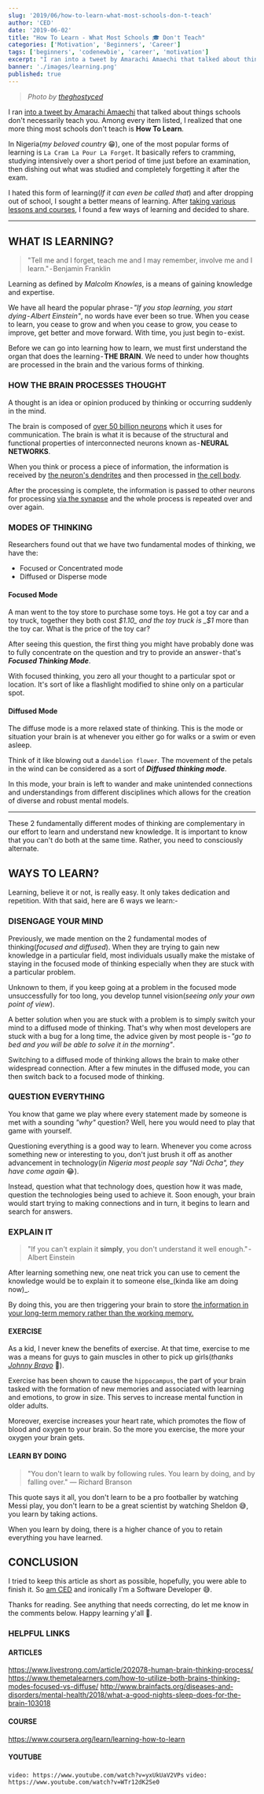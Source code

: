 ```yaml
---
slug: '2019/06/how-to-learn-what-most-schools-don-t-teach'
author: 'CED'
date: '2019-06-02'
title: "How To Learn - What Most Schools 🎓 Don't Teach"
categories: ['Motivation', 'Beginners', 'Career']
tags: ['beginners', 'codenewbie', 'career', 'motivation']
excerpt: "I ran into a tweet by Amarachi Amaechi that talked about things schools don't necessarily teach you"
banner: './images/learning.png'
published: true
---
```


> _Photo by [theghostyced](https://twitter.com/theghostyced)_

I ran [into a tweet by Amarachi Amaechi](https://twitter.com/AmarachiAmaechi/status/1135349501861027840) that talked about things schools don't necessarily teach you. Among every item listed, I realized that one more thing most schools don't teach is **How To Learn**.

In Nigeria(_my beloved country_ 😁), one of the most popular forms of learning is `La Cram La Pour La Forget`. It basically refers to cramming, studying intensively over a short period of time just before an examination, then dishing out what was studied and completely forgetting it after the exam.

I hated this form of learning(_If it can even be called that_) and after dropping out of school, I sought a better means of learning. After [taking various lessons and courses](https://www.coursera.org/learn/learning-how-to-learn), I found a few ways of learning and decided to share.

----

## **WHAT IS LEARNING?**

>"Tell me and I forget, teach me and I may remember, involve me and I learn." - Benjamin Franklin

Learning as defined by _Malcolm Knowles_, is a means of gaining knowledge and expertise.

We have all heard the popular phrase - _"If you stop learning, you start dying - Albert Einstein"_, no words have ever been so true. When you cease to learn, you cease to grow and when you cease to grow, you cease to improve, get better and move forward. With time, you just begin to - exist.

Before we can go into learning how to learn, we must first understand the organ that does the learning - **THE BRAIN**. We need to under how thoughts are processed in the brain and the various forms of thinking.

### **HOW THE BRAIN PROCESSES THOUGHT**

A thought is an idea or opinion produced by thinking or occurring suddenly in the mind.

The brain is composed of [over 50 billion neurons](http://www.brainfacts.org/Brain-Anatomy-and-Function/Anatomy/2012/The-Neuron) which it uses for communication. The brain is what it is because of the structural and functional properties of interconnected neurons known as - **NEURAL NETWORKS**.

When you think or process a piece of information, the information is received by [the neuron's dendrites](https://reliawire.com/dendrites/) and then processed in [the cell body](https://study.com/academy/lesson/what-is-a-cell-body-definition-function-types.html).

After the processing is complete, the information is passed to other neurons for processing [via the synapse](https://www.britannica.com/science/synapse) and the whole process is repeated over and over again.

### **MODES OF THINKING**

Researchers found out that we have two fundamental modes of thinking, we have the:

- Focused or Concentrated mode
- Diffused or Disperse mode

#### **Focused Mode**

A man went to the toy store to purchase some toys. He got a toy car and a toy truck, together they both cost _$1.10_ and the toy truck is _$1_ more than the toy car. What is the price of the toy car?

After seeing this question, the first thing you might have probably done was to fully concentrate on the question and try to provide an answer - that's _**Focused Thinking Mode**_.

With focused thinking, you zero all your thought to a particular spot or location. It's sort of like a flashlight modified to shine only on a particular spot.

#### **Diffused Mode**

The diffuse mode is a more relaxed state of thinking. This is the mode or situation your brain is at whenever you either go for walks or a swim or even asleep.

Think of it like blowing out a `dandelion flower`. The movement of the petals in the wind can be considered as a sort of _**Diffused thinking mode**_.

In this mode, your brain is left to wander and make unintended connections and understandings from different disciplines which allows for the creation of diverse and robust mental models.

----

These 2 fundamentally different modes of thinking are complementary in our effort to learn and understand new knowledge. It is important to know that you can't do both at the same time. Rather, you need to consciously alternate.

## **WAYS TO LEARN?**

Learning, believe it or not, is really easy. It only takes dedication and repetition. With that said, here are 6 ways we learn:-

### **DISENGAGE YOUR MIND**

Previously, we made mention on the 2 fundamental modes of thinking(_focused and diffused_). When they are trying to gain new knowledge in a particular field, most individuals usually make the mistake of staying in the focused mode of thinking especially when they are stuck with a particular problem.

Unknown to them, if you keep going at a problem in the focused mode unsuccessfully for too long, you develop tunnel vision(_seeing only your own point of view_).

A better solution when you are stuck with a problem is to simply switch your mind to a diffused mode of thinking. That's why when most developers are stuck with a bug for a long time, the advice given by most people is - _"go to bed and you will be able to solve it in the morning"_.

Switching to a diffused mode of thinking allows the brain to make other widespread connection. After a few minutes in the diffused mode, you can then switch back to a focused mode of thinking.

### **QUESTION EVERYTHING**

You know that game we play where every statement made by someone is met with a sounding _"why"_ question? Well, here you would need to play that game with yourself.

Questioning everything is a good way to learn. Whenever you come across something new or interesting to you, don't just brush it off as another advancement in technology(_in Nigeria most people say "Ndi Ocha", they have come again_ 😂).

 Instead, question what that technology does, question how it was made, question the technologies being used to achieve it. Soon enough, your brain would start trying to making connections and in turn, it begins to learn and search for answers.

### **EXPLAIN IT**

>"If you can't explain it **simply**, you don't understand it well enough." - Albert Einstein

After learning something new, one neat trick you can use to cement the knowledge would be to explain it to someone else_(kinda like am doing now)_. 

By doing this, you are then triggering your brain to store [the information in your long-term memory rather than the working memory.](https://science.howstuffworks.com/life/inside-the-mind/human-brain/human-memory2.htm)

#### **EXERCISE**

As a kid, I never knew the benefits of exercise. At that time, exercise to me was a means for guys to gain muscles in other to pick up girls(_thanks [Johnny Bravo](https://www.youtube.com/watch?v=Ft1iE92rGBM)_ 💪).

Exercise has been shown to cause the `hippocampus`, the part of your brain tasked with the formation of new memories and associated with learning and emotions, to grow in size. This serves to increase mental function in older adults.

Moreover, exercise increases your heart rate, which promotes the flow of blood and oxygen to your brain. So the more you exercise, the more your oxygen your brain gets.

#### **LEARN BY DOING**

>"You don't learn to walk by following rules. You learn by doing, and by falling over." ― Richard Branson

This quote says it all, you don't learn to be a pro footballer by watching Messi play, you don't learn to be a great scientist by watching Sheldon 😅, you learn by taking actions.

When you learn by doing, there is a higher chance of you to retain everything you have learned.

## **CONCLUSION**

I tried to keep this article as short as possible, hopefully, you were able to finish it. So [am CED](https://twitter.com/theghostyced) and ironically I'm a Software Developer 😅.

Thanks for reading. See anything that needs correcting, do let me know in the comments below. Happy learning y'all 👋.

### **HELPFUL LINKS**

#### **ARTICLES**

https://www.livestrong.com/article/202078-human-brain-thinking-process/
https://www.themetalearners.com/how-to-utilize-both-brains-thinking-modes-focused-vs-diffuse/
http://www.brainfacts.org/diseases-and-disorders/mental-health/2018/what-a-good-nights-sleep-does-for-the-brain-103018

#### **COURSE**

https://www.coursera.org/learn/learning-how-to-learn

#### **YOUTUBE**

`video: https://www.youtube.com/watch?v=yxUkUaV2VPs`
`video: https://www.youtube.com/watch?v=WTr12dK2Se0`